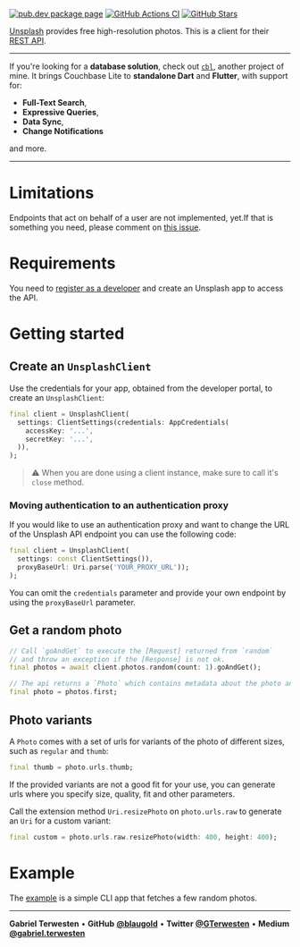 [![pub.dev package page](https://badgen.net/pub/v/unsplash_client)](https://pub.dev/packages/unsplash_client)
[![GitHub Actions CI](https://github.com/blaugold/unsplash_client/actions/workflows/ci.yml/badge.svg)](https://github.com/blaugold/unsplash_client/actions/workflows/ci.yml)
[![GitHub Stars](https://badgen.net/github/stars/blaugold/unsplash_client)](https://github.com/blaugold/unsplash_client/stargazers)

[Unsplash][unsplash] provides free high-resolution photos. This is a client for
their [REST API][unsplash api].

---

If you're looking for a **database solution**, check out
[`cbl`](https://pub.dev/packages/cbl), another project of mine. It brings
Couchbase Lite to **standalone Dart** and **Flutter**, with support for:

- **Full-Text Search**,
- **Expressive Queries**,
- **Data Sync**,
- **Change Notifications**

and more.

---

# Limitations

Endpoints that act on behalf of a user are not implemented, yet.If that is
something you need, please comment on
[this issue](https://github.com/blaugold/unsplash_client/issues/5).

# Requirements

You need to [register as a developer][unsplash developer portal] and create an
Unsplash app to access the API.

# Getting started

## Create an `UnsplashClient`

Use the credentials for your app, obtained from the developer portal, to create
an `UnsplashClient`:

```dart
final client = UnsplashClient(
  settings: ClientSettings(credentials: AppCredentials(
    accessKey: '...',
    secretKey: '...',
  )),
);
```

> :warning: When you are done using a client instance, make sure to call it's
> `close` method.

### Moving authentication to an authentication proxy

If you would like to use an authentication proxy and want to change the URL of the 
Unsplash API endpoint you can use the following code:

```dart
final client = UnsplashClient(
  settings: const ClientSettings()),
  proxyBaseUrl: Uri.parse('YOUR_PROXY_URL'));
);
```
You can omit the `credentials` parameter and provide your own endpoint by 
using the `proxyBaseUrl` parameter.

## Get a random photo

```dart
// Call `goAndGet` to execute the [Request] returned from `random`
// and throw an exception if the [Response] is not ok.
final photos = await client.photos.random(count: 1).goAndGet();

// The api returns a `Photo` which contains metadata about the photo and urls to download it.
final photo = photos.first;
```

## Photo variants

A `Photo` comes with a set of urls for variants of the photo of different sizes,
such as `regular` and `thumb`:

```dart
final thumb = photo.urls.thumb;
```

If the provided variants are not a good fit for your use, you can generate urls
where you specify size, quality, fit and other parameters.

Call the extension method `Uri.resizePhoto` on `photo.urls.raw` to generate an
`Uri` for a custom variant:

```dart
final custom = photo.urls.raw.resizePhoto(width: 400, height: 400);
```

# Example

The [example](https://pub.dev/packages/unsplash_client/example) is a simple CLI
app that fetches a few random photos.

---

**Gabriel Terwesten** &bullet; **GitHub**
**[@blaugold](https://github.com/blaugold)** &bullet; **Twitter**
**[@GTerwesten](https://twitter.com/GTerwesten)** &bullet; **Medium**
**[@gabriel.terwesten](https://medium.com/@gabriel.terwesten)**

[unsplash api]: https://unsplash.com/documentation
[unsplash]: https://unsplash.com/
[unsplash developer portal]: https://unsplash.com/developers
